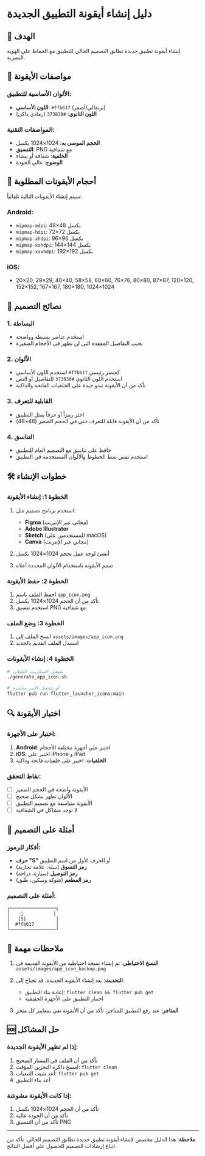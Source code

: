 # دليل إنشاء أيقونة التطبيق الجديدة

## 🎯 الهدف
إنشاء أيقونة تطبيق جديدة تطابق التصميم الحالي للتطبيق مع الحفاظ على الهوية البصرية.

## 🎨 مواصفات الأيقونة

### الألوان الأساسية للتطبيق:
- **اللون الأساسي**: `#ffb617` (برتقالي/أصفر)
- **اللون الثانوي**: `#373838` (رمادي داكن)

### المواصفات التقنية:
- **الحجم الموصى به**: 1024×1024 بكسل
- **التنسيق**: PNG مع شفافية
- **الخلفية**: شفافة أو بيضاء
- **الوضوح**: عالي الجودة

## 📐 أحجام الأيقونات المطلوبة

سيتم إنشاء الأيقونات التالية تلقائياً:

### Android:
- `mipmap-mdpi`: 48×48 بكسل
- `mipmap-hdpi`: 72×72 بكسل
- `mipmap-xhdpi`: 96×96 بكسل
- `mipmap-xxhdpi`: 144×144 بكسل
- `mipmap-xxxhdpi`: 192×192 بكسل

### iOS:
- 20×20, 29×29, 40×40, 58×58, 60×60, 76×76, 80×80, 87×87, 120×120, 152×152, 167×167, 180×180, 1024×1024

## 🎨 نصائح التصميم

### 1. البساطة
- استخدم عناصر بسيطة وواضحة
- تجنب التفاصيل المعقدة التي لن تظهر في الأحجام الصغيرة

### 2. الألوان
- استخدم اللون الأساسي `#ffb617` كعنصر رئيسي
- استخدم اللون الثانوي `#373838` للتفاصيل أو النص
- تأكد من أن الأيقونة تبدو جيدة على الخلفيات الفاتحة والداكنة

### 3. القابلية للتعرف
- اختر رمزاً أو حرفاً يمثل التطبيق
- تأكد من أن الأيقونة قابلة للتعرف حتى في الحجم الصغير (48×48)

### 4. التناسق
- حافظ على تناسق مع التصميم العام للتطبيق
- استخدم نفس نمط الخطوط والألوان المستخدمة في التطبيق

## 🛠️ خطوات الإنشاء

### الخطوة 1: إنشاء الأيقونة
1. استخدم برنامج تصميم مثل:
   - **Figma** (مجاني عبر الإنترنت)
   - **Adobe Illustrator**
   - **Sketch** (للمستخدمين على macOS)
   - **Canva** (مجاني عبر الإنترنت)

2. أنشئ لوحة عمل بحجم 1024×1024 بكسل

3. صمم الأيقونة باستخدام الألوان المحددة أعلاه

### الخطوة 2: حفظ الأيقونة
1. احفظ الملف باسم `app_icon.png`
2. تأكد من أن الحجم 1024×1024 بكسل
3. استخدم تنسيق PNG مع شفافية

### الخطوة 3: وضع الملف
1. انسخ الملف إلى `assets/images/app_icon.png`
2. استبدل الملف القديم بالجديد

### الخطوة 4: إنشاء الأيقونات
```bash
# تشغيل السكريبت التلقائي
./generate_app_icon.sh

# أو تشغيل الأمر مباشرة
flutter pub run flutter_launcher_icons:main
```

## 🔍 اختبار الأيقونة

### اختبار على الأجهزة:
1. **Android**: اختبر على أجهزة مختلفة الأحجام
2. **iOS**: اختبر على iPhone و iPad
3. **الخلفيات**: اختبر على خلفيات فاتحة وداكنة

### نقاط التحقق:
- [ ] الأيقونة واضحة في الحجم الصغير
- [ ] الألوان تظهر بشكل صحيح
- [ ] الأيقونة متناسقة مع تصميم التطبيق
- [ ] لا توجد مشاكل في الشفافية

## 📱 أمثلة على التصميم

### أفكار للرموز:
- **حرف "S"** أو الحرف الأول من اسم التطبيق
- **رمز التسوق** (سلة، علامة تجارية)
- **رمز التوصيل** (سيارة، دراجة)
- **رمز المطعم** (شوكة وسكين، طبق)

### أمثلة على التصميم:
```
┌─────────────────┐
│    🛒           │
│   [S]           │
│  #ffb617        │
└─────────────────┘
```

## 🚨 ملاحظات مهمة

1. **النسخ الاحتياطي**: تم إنشاء نسخة احتياطية من الأيقونة القديمة في `assets/images/app_icon_backup.png`

2. **التحديث**: بعد إنشاء الأيقونة الجديدة، قد تحتاج إلى:
   - إعادة بناء التطبيق: `flutter clean && flutter pub get`
   - اختبار التطبيق على الأجهزة الحقيقية

3. **المتاجر**: عند رفع التطبيق للمتاجر، تأكد من أن الأيقونة تفي بمعايير كل متجر

## 🆘 حل المشاكل

### إذا لم تظهر الأيقونة الجديدة:
1. تأكد من أن الملف في المسار الصحيح
2. امسح ذاكرة التخزين المؤقت: `flutter clean`
3. أعد تثبيت التبعيات: `flutter pub get`
4. أعد بناء التطبيق

### إذا كانت الأيقونة مشوشة:
1. تأكد من أن الحجم 1024×1024 بكسل
2. تأكد من أن الجودة عالية
3. تأكد من أن التنسيق PNG

---

**ملاحظة**: هذا الدليل مخصص لإنشاء أيقونة تطبيق جديدة تطابق التصميم الحالي. تأكد من اتباع إرشادات التصميم للحصول على أفضل النتائج.




